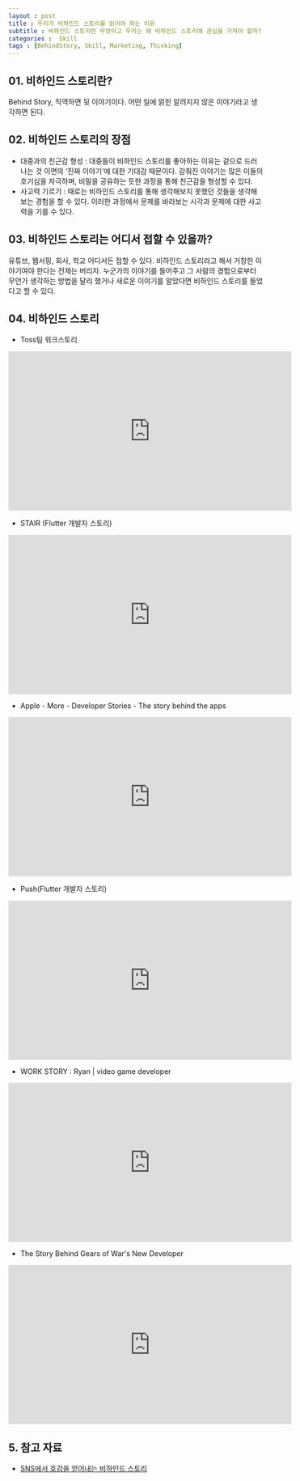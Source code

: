 ```yaml
---
layout : post
title : 우리가 비하인드 스토리를 읽어야 하는 이유
subtitle : 비하인드 스토리란 무엇이고 우리는 왜 비하인드 스토리에 관심을 가져야 할까?
categories :  Skill
tags : [BehindStory, Skill, Marketing, Thinking]
---
```


## 01. 비하인드 스토리란?
Behind Story, 직역하면 뒷 이야기이다. 어떤 일에 얽힌 알려지지 않은 이야기라고 생각하면 된다.   

## 02. 비하인드 스토리의 장점
- 대중과의 친근감 형성 : 대중들이 비하인드 스토리를 좋아하는 이유는 겉으로 드러나는 것 이면의 ‘진짜 이야기’에 대한 기대감 때문이다. 감춰진 이야기는 많은 이들의 호기심을 자극하며, 비밀을 공유하는 듯한 과정을 통해 친근감을 형성할 수 있다.
- 사고력 기르기 : 때로는 비하인드 스토리를 통해 생각해보지 못했던 것들을 생각해보는 경험을 할 수 있다. 이러한 과정에서 문제를 바라보는 시각과 문제에 대한 사고력을 기를 수 있다.

## 03. 비하인드 스토리는 어디서 접할 수 있을까?
유튜브, 웹서핑, 회사, 학교 어디서든 접할 수 있다. 비하인드 스토리라고 해서 거창한 이야기여야 한다는 전제는 버리자. 누군가의 이야기를 들어주고 그 사람의 경험으로부터 무언가 생각하는 방법을 달리 했거나 새로운 이야기를 알았다면 비하인드 스토리를 들었다고 할 수 있다.

## 04. 비하인드 스토리

- Toss팀 워크스토리
<iframe width="560" height="315" src="https://www.youtube.com/embed/B26O0mjIsUE" title="YouTube video player" frameborder="0" allow="accelerometer; autoplay; clipboard-write; encrypted-media; gyroscope; picture-in-picture" allowfullscreen></iframe><br/>

- STAIR (Flutter 개발자 스토리)
<iframe width="560" height="315" src="https://www.youtube.com/embed/2S-KkvFuLWs" title="YouTube video player" frameborder="0" allow="accelerometer; autoplay; clipboard-write; encrypted-media; gyroscope; picture-in-picture" allowfullscreen></iframe><br/>

- Apple - More - Developer Stories - The story behind the apps
<iframe width="560" height="315" src="https://www.youtube.com/embed/cGqtGGcnbtw" title="YouTube video player" frameborder="0" allow="accelerometer; autoplay; clipboard-write; encrypted-media; gyroscope; picture-in-picture" allowfullscreen></iframe><br/>

- Push(Flutter 개발자 스토리)
<iframe width="560" height="315" src="https://www.youtube.com/embed/0LqTlDXtzg4" title="YouTube video player" frameborder="0" allow="accelerometer; autoplay; clipboard-write; encrypted-media; gyroscope; picture-in-picture" allowfullscreen></iframe><br/>

- WORK STORY : Ryan | video game developer
<iframe width="560" height="315" src="https://www.youtube.com/embed/nm_l_dsgIiQ" title="YouTube video player" frameborder="0" allow="accelerometer; autoplay; clipboard-write; encrypted-media; gyroscope; picture-in-picture" allowfullscreen></iframe><br/>

- The Story Behind Gears of War's New Developer
<iframe width="560" height="315" src="https://www.youtube.com/embed/YDsulcUr2bA" title="YouTube video player" frameborder="0" allow="accelerometer; autoplay; clipboard-write; encrypted-media; gyroscope; picture-in-picture" allowfullscreen></iframe>

## 5. 참고 자료
- [SNS에서 호감을 얻어내는 비하인드 스토리](https://blog.adobe.com/ko/publish/2017/10/17/social-tips-on-stories-behind-the-scences)
